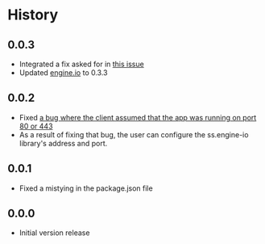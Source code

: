 History
===

0.0.3
---

- Integrated a fix asked for in [this issue](https://github.com/socketstream/socketstream/issues/309)
- Updated [engine.io](https://github.com/LearnBoost/engine.io) to 0.3.3


0.0.2
---

- Fixed [a bug where the client assumed that the app was running on port 80 or 443](https://github.com/Anephenix/ss-engine.io/issues/1)
- As a result of fixing that bug, the user can configure the ss.engine-io library's address and port.


0.0.1 
---

- Fixed a mistying in the package.json file


0.0.0 
---

- Initial version release